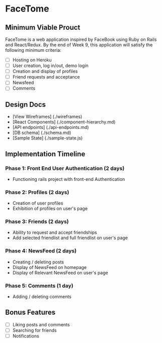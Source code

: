 # FaceTome

## Minimum Viable Prouct

FaceTome is a web application inspired by FaceBook using Ruby on Rails and React/Redux. By the end of Week 9, this application will satisfy the following minimum criteria:

- [ ] Hosting on Heroku
- [ ] User creation, log in/out, demo login
- [ ] Creation and display of profiles
- [ ] Friend requests and acceptance
- [ ] Newsfeed
- [ ] Comments

## Design Docs
* [View Wireframes] (./wireframes)
* [React Components] (./component-hierarchy.md)
* [API endpoints] (./api-endpoints.md)
* [DB schema] (./schema.md)
* [Sample State] (./sample-state.js)



## Implementation Timeline

### Phase 1: Front End User Authentication (2 days)
- Functioning rails project with front-end Authentication

### Phase 2: Profiles (2 days)
- Creation of user profiles
- Exhibition of profiles on user's page

### Phase 3: Friends (2 days)
- Ability to request and accept friendships
- Add selected friendlist and full friendlist on user's page

### Phase 4: NewsFeed (2 days)
- Creating / deleting posts
- Display of NewsFeed on homepage
- Display of Relevant NewsFeed on user's page

### Phase 5: Comments (1 day)
- Adding / deleting comments



## Bonus Features
- [ ] Liking posts and comments
- [ ] Searching for friends
- [ ] Notifications
